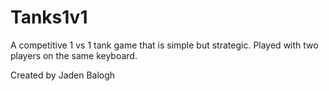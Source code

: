 # Tanks1v1
A competitive 1 vs 1 tank game that is simple but strategic. Played with two players on the same keyboard.

Created by Jaden Balogh
